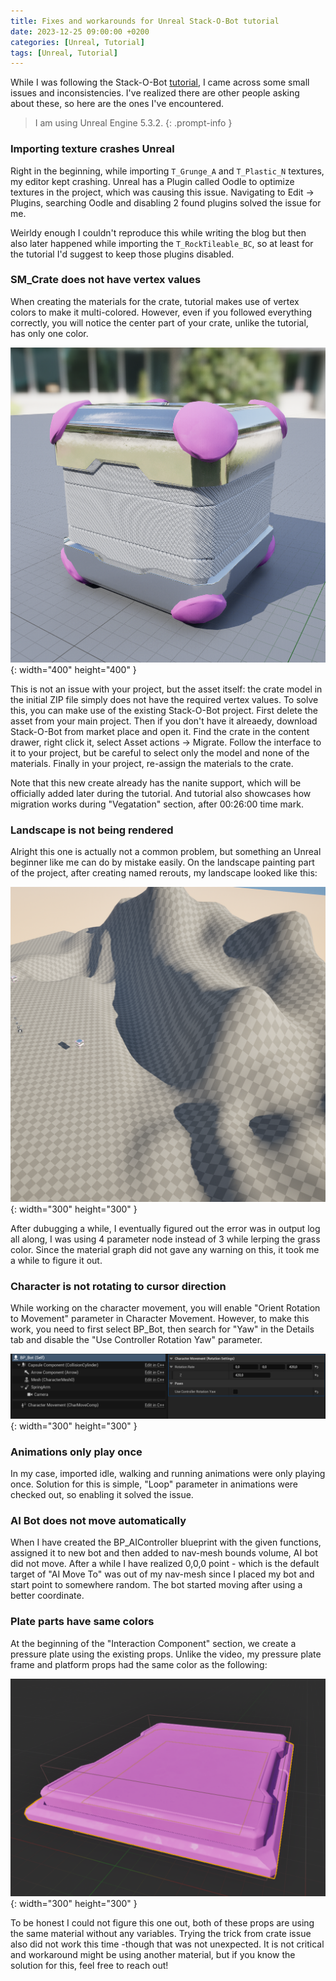 ```yaml
---
title: Fixes and workarounds for Unreal Stack-O-Bot tutorial
date: 2023-12-25 09:00:00 +0200
categories: [Unreal, Tutorial]
tags: [Unreal, Tutorial]   
---
```

While I was following the Stack-O-Bot [tutorial](https://dev.epicgames.com/community/learning/tutorials/e2V/your-first-game-in-unreal-engine-5), I came across some small issues and inconsistencies. I've realized there are other people asking about these, so here are the ones I've encountered.

> I am using Unreal Engine 5.3.2.
{: .prompt-info }

### Importing texture crashes Unreal
Right in the beginning, while importing `T_Grunge_A` and `T_Plastic_N` textures, my editor kept crashing. Unreal has a Plugin called Oodle to optimize textures in the project, which was causing this issue. Navigating to Edit -> Plugins, searching Oodle and disabling 2 found plugins solved the issue for me.

Weirldy enough I couldn't reproduce this while writing the blog but then also later happened while importing the `T_RockTileable_BC`, so at least for the tutorial I'd suggest to keep those plugins disabled.

### SM_Crate does not have vertex values
When creating the materials for the crate, tutorial makes use of vertex colors to make it multi-colored. However, even if you followed everything correctly, you will notice the center part of your crate, unlike the tutorial, has only one color.

![Crate](https://raw.githubusercontent.com/ujell/ujell.github.io/main/assets/img/20231225/crate-vertex.png){: width="400" height="400" }

This is not an issue with your project, but the asset itself: the crate model in the initial ZIP file simply does not have the required vertex values. To solve this, you can make use of the existing Stack-O-Bot project. First delete the asset from your main project. Then if you don't have it alreaedy, download Stack-O-Bot from market place and open it. Find the crate in the content drawer, right click it, select Asset actions -> Migrate. Follow the interface to it to your project, but be careful to select only the model and none of the materials. Finally in your project, re-assign the materials to the crate.

Note that this new create already has the nanite support, which will be officially added later during the tutorial. And tutorial also showcases how migration works during "Vegatation" section, after 00:26:00 time mark. 

### Landscape is not being rendered
Alright this one is actually not a common problem, but something an Unreal beginner like me can do by mistake easily. On the landscape painting part of the project, after creating named rerouts, my landscape looked like this:

![Landscape](https://raw.githubusercontent.com/ujell/ujell.github.io/main/assets/img/20231225/landscape.png){: width="300" height="300" }

After dubugging a while, I eventually figured out the error was in output log all along, I was using 4 parameter node instead of 3 while lerping the grass color. Since the material graph did not gave any warning on this, it took me a while to figure it out.

### Character is not rotating to cursor direction
While working on the character movement, you will enable "Orient Rotation to Movement" parameter in Character Movement. However, to make this work, you need to first select BP_Bot, then search for "Yaw" in the Details tab and disable the "Use Controller Rotation Yaw" parameter. 

![Yaw](https://raw.githubusercontent.com/ujell/ujell.github.io/main/assets/img/20231225/rotation-yaw.png){: width="300" height="300" }

### Animations only play once
In my case, imported idle, walking and running animations were only playing once. Solution for this is simple, "Loop" parameter in animations were checked out, so enabling it solved the issue. 

### AI Bot does not move automatically
When I have created the BP_AIController blueprint with the given functions, assigned it to new bot and then added to nav-mesh bounds volume, AI bot did not move. After a while I have realized 0,0,0 point - which is the default target of "AI Move To" was out of my nav-mesh since I placed my bot and start point to somewhere random. The bot started moving after using a better coordinate.

### Plate parts have same colors
At the beginning of the "Interaction Component" section, we create a pressure plate using the existing props. Unlike the video, my pressure plate frame and platform props had the same color as the following:

![Plates](https://raw.githubusercontent.com/ujell/ujell.github.io/main/assets/img/20231225/plate-colors.png){: width="300" height="300" }

To be honest I could not figure this one out, both of these props are using the same material without any variables. Trying the trick from crate issue also did not work this time -though that was not unexpected. It is not critical and workaround might be using another material, but if you know the solution for this, feel free to reach out! 